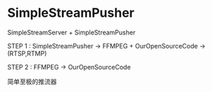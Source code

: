 # SimpleStreamPusher

SimpleStreamServer  +  SimpleStreamPusher

STEP 1 : SimpleStreamPusher ->  FFMPEG + OurOpenSourceCode -> (RTSP,RTMP) 

STEP 2 : FFMPEG ->  OurOpenSourceCode

简单至极的推流器
